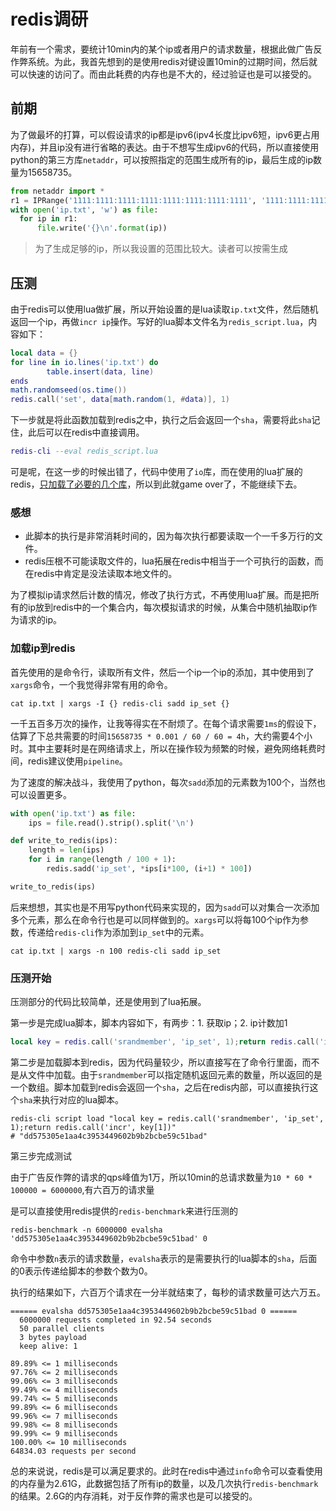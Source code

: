 # redis调研

年前有一个需求，要统计10min内的某个ip或者用户的请求数量，根据此做广告反作弊系统。为此，我首先想到的是使用redis对键设置10min的过期时间，然后就可以快速的访问了。而由此耗费的内存也是不大的，经过验证也是可以接受的。

## 前期

为了做最坏的打算，可以假设请求的ip都是ipv6(ipv4长度比ipv6短，ipv6更占用内存)，并且ip没有进行省略的表达。由于不想写生成ipv6的代码，所以直接使用python的第三方库`netaddr`，可以按照指定的范围生成所有的ip，最后生成的ip数量为15658735。

```python
from netaddr import *
r1 = IPRange('1111:1111:1111:1111:1111:1111:1111:1111', '1111:1111:1111:1111:1111:1111:11ff:ffff')
with open('ip.txt', 'w') as file:
  for ip in r1:
      file.write('{}\n'.format(ip))
```

>为了生成足够的ip，所以我设置的范围比较大。读者可以按需生成

## 压测

由于redis可以使用lua做扩展，所以开始设置的是lua读取`ip.txt`文件，然后随机返回一个ip，再做`incr ip`操作。写好的lua脚本文件名为`redis_script.lua`，内容如下：

```lua
local data = {}
for line in io.lines('ip.txt') do
        table.insert(data, line)
ends
math.randomseed(os.time())
redis.call('set', data[math.random(1, #data)], 1)
```

下一步就是将此函数加载到redis之中，执行之后会返回一个`sha`，需要将此`sha`记住，此后可以在redis中直接调用。

```lua
redis-cli --eval redis_script.lua
```

可是呢，在这一步的时候出错了，代码中使用了`io`库，而在使用的lua扩展的redis，[只加载了必要的几个库](https://redis.io/commands/eval#available-libraries)，所以到此就game over了，不能继续下去。

### 感想

- 此脚本的执行是非常消耗时间的，因为每次执行都要读取一个一千多万行的文件。
- redis压根不可能读取文件的，lua拓展在redis中相当于一个可执行的函数，而在redis中肯定是没法读取本地文件的。

为了模拟ip请求然后计数的情况，修改了执行方式，不再使用lua扩展。而是把所有的ip放到redis中的一个集合内，每次模拟请求的时候，从集合中随机抽取ip作为请求的ip。

### 加载ip到redis

首先使用的是命令行，读取所有文件，然后一个ip一个ip的添加，其中使用到了`xargs`命令，一个我觉得非常有用的命令。

```shell
cat ip.txt | xargs -I {} redis-cli sadd ip_set {}
```

一千五百多万次的操作，让我等得实在不耐烦了。在每个请求需要`1ms`的假设下，估算了下总共需要的时间`15658735 * 0.001 / 60 / 60 = 4h`，大约需要4个小时。其中主要耗时是在网络请求上，所以在操作较为频繁的时候，避免网络耗费时间，redis建议使用`pipeline`。

为了速度的解决战斗，我使用了python，每次`sadd`添加的元素数为100个，当然也可以设置更多。

```python
with open('ip.txt') as file:
    ips = file.read().strip().split('\n')

def write_to_redis(ips):
    length = len(ips)
    for i in range(length / 100 + 1):
        redis.sadd('ip_set', *ips[i*100, (i+1) * 100])

write_to_redis(ips)
```

后来想想，其实也是不用写python代码来实现的，因为`sadd`可以对集合一次添加多个元素，那么在命令行也是可以同样做到的。`xargs`可以将每100个ip作为参数，传递给`redis-cli`作为添加到`ip_set`中的元素。

```shell
cat ip.txt | xargs -n 100 redis-cli sadd ip_set
```

### 压测开始

压测部分的代码比较简单，还是使用到了lua拓展。

第一步是完成lua脚本，脚本内容如下，有两步：1. 获取ip；2. ip计数加1

```lua
local key = redis.call('srandmember', 'ip_set', 1);return redis.call('incr', key[1])
```

第二步是加载脚本到redis，因为代码量较少，所以直接写在了命令行里面，而不是从文件中加载。由于`srandmember`可以指定随机返回元素的数量，所以返回的是一个数组。脚本加载到redis会返回一个`sha`，之后在redis内部，可以直接执行这个`sha`来执行对应的lua脚本。

```shell
redis-cli script load "local key = redis.call('srandmember', 'ip_set', 1);return redis.call('incr', key[1])"
# "dd575305e1aa4c3953449602b9b2bcbe59c51bad"
```

第三步完成测试

由于广告反作弊的请求的qps峰值为1万，所以10min的总请求数量为`10 * 60 * 100000 = 6000000`,有六百万的请求量

是可以直接使用redis提供的`redis-benchmark`来进行压测的

```shell
redis-benchmark -n 6000000 evalsha 'dd575305e1aa4c3953449602b9b2bcbe59c51bad' 0
```

命令中参数`n`表示的请求数量，`evalsha`表示的是需要执行的lua脚本的`sha`，后面的0表示传递给脚本的参数个数为0。

执行的结果如下，六百万个请求在一分半就结束了，每秒的请求数量可达六万五。

```
====== evalsha dd575305e1aa4c3953449602b9b2bcbe59c51bad 0 ======
  6000000 requests completed in 92.54 seconds
  50 parallel clients
  3 bytes payload
  keep alive: 1

89.89% <= 1 milliseconds
97.76% <= 2 milliseconds
99.06% <= 3 milliseconds
99.49% <= 4 milliseconds
99.74% <= 5 milliseconds
99.89% <= 6 milliseconds
99.96% <= 7 milliseconds
99.98% <= 8 milliseconds
99.99% <= 9 milliseconds
100.00% <= 10 milliseconds
64834.03 requests per second
```

总的来说说，redis是可以满足要求的。此时在redis中通过`info`命令可以查看使用的内存量为2.61G，此数据包括了所有ip的数量，以及几次执行`redis-benchmark`的结果。2.6G的内存消耗，对于反作弊的需求也是可以接受的。